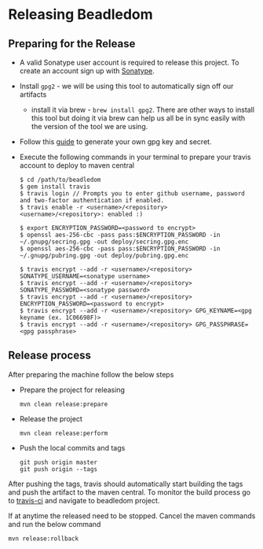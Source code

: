 # Releasing Beadledom

## Preparing for the Release

* A valid Sonatype user account is required to release this project. To create an account sign up with [Sonatype](https://issues.sonatype.org/secure/Signup!default.jspa).
* Install `gpg2` - we will be using this tool to automatically sign off our artifacts
	* install it via brew - `brew install gpg2`. There are other ways to install this tool but doing it via brew can help us all be in sync easily with the version of the tool we are using.
* Follow this [guide](http://central.sonatype.org/pages/working-with-pgp-signatures.html#generating-a-key-pair) to generate your own gpg key and secret.
* Execute the following commands in your terminal to prepare your travis account to deploy to maven central
    
    ```
    $ cd /path/to/beadledom
    $ gem install travis
    $ travis login // Prompts you to enter github username, password and two-factor authentication if enabled.
    $ travis enable -r <username>/<repository>
    <username>/<repository>: enabled :)
    
    $ export ENCRYPTION_PASSWORD=<password to encrypt>
    $ openssl aes-256-cbc -pass pass:$ENCRYPTION_PASSWORD -in ~/.gnupg/secring.gpg -out deploy/secring.gpg.enc
    $ openssl aes-256-cbc -pass pass:$ENCRYPTION_PASSWORD -in ~/.gnupg/pubring.gpg -out deploy/pubring.gpg.enc
    
    $ travis encrypt --add -r <username>/<repository> SONATYPE_USERNAME=<sonatype username>
    $ travis encrypt --add -r <username>/<repository> SONATYPE_PASSWORD=<sonatype password>
    $ travis encrypt --add -r <username>/<repository> ENCRYPTION_PASSWORD=<password to encrypt>
    $ travis encrypt --add -r <username>/<repository> GPG_KEYNAME=<gpg keyname (ex. 1C06698F)>
    $ travis encrypt --add -r <username>/<repository> GPG_PASSPHRASE=<gpg passphrase>
    ```   

## Release process

After preparing the machine follow the below steps

* Prepare the project for releasing

    ```
    mvn clean release:prepare
    ```

* Release the project

    ```
    mvn clean release:perform
    ```

* Push the local commits and tags

    ```
    git push origin master
    git push origin --tags
    ```

After pushing the tags, travis should automatically start building the tags and push the artifact to the maven central. To monitor the build process go to [travis-ci](https://travis-ci.org/) and navigate to beadledom project.

If at anytime the released need to be stopped. Cancel the maven commands and run the below command

```
mvn release:rollback
```

